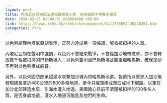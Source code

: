 ```yaml
---
layout: post
title: 內塔尼亞胡稱設法達協議解救人質　同時強調不停戰不撤軍
date: 2024-02-01 08:40:31.000000000 +08:00
link: https://news.rthk.hk/rthk/ch/component/k2/1738692-20240201.htm
categories: rthk
---
```


以色列總理內塔尼亞胡表示，正努力達成另一項協議，解救被扣押的人質。

內塔尼亞胡在聲明中強調，以色列不會結束戰爭，不會從加沙地帶撤軍，亦不會釋放數千名被扣押的巴勒斯坦人；以色列要消滅巴勒斯坦武裝組織哈馬斯，確保加沙不再對以色列構成威脅。

另外，以色列國防部承認灌水攻擊加沙城內的哈馬斯地道。報道指以軍進入加沙後發現總長度近480公里的800多條地道，至今只摧毀兩成至四成地下網路。以軍在加沙北部建造水泵，引海水灌入地道。美國擔心目前不清楚被扣押的100多名人質，是否身處地道，灌水入地道可能危及他們的生命。
